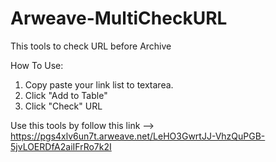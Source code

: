 # Arweave-MultiCheckURL
This tools to check URL before Archive

How To Use:

1. Copy paste your link list to textarea.
2. Click "Add to Table"
3. Click "Check" URL

Use this tools by follow this link --> https://pgs4xlv6un7t.arweave.net/LeHO3GwrtJJ-VhzQuPGB-5jvLOERDfA2aiIFrRo7k2I
